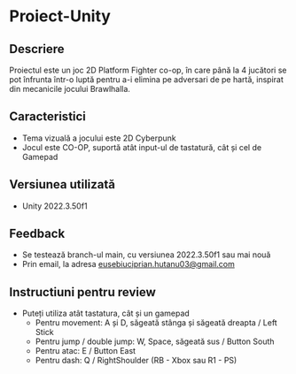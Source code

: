 # Proiect-Unity

## Descriere
Proiectul este un joc 2D Platform Fighter co-op, în care până la 4 jucători se pot înfrunta într-o luptă pentru a-i elimina pe adversari de pe hartă, inspirat din mecanicile jocului Brawlhalla.

## Caracteristici
- Tema vizuală a jocului este 2D Cyberpunk
- Jocul este CO-OP, suportă atât input-ul de tastatură, cât și cel de Gamepad

## Versiunea utilizată
- Unity 2022.3.50f1

## Feedback
- Se testează branch-ul main, cu versiunea 2022.3.50f1 sau mai nouă
- Prin email, la adresa eusebiuciprian.hutanu03@gmail.com

## Instructiuni pentru review
- Puteți utiliza atât tastatura, cât și un gamepad
  - Pentru movement: A și D, săgeată stânga și săgeată dreapta / Left Stick
  - Pentru jump / double jump: W, Space, săgeată sus / Button South
  - Pentru atac: E / Button East
  - Pentru dash: Q / RightShoulder (RB - Xbox sau R1 - PS)
